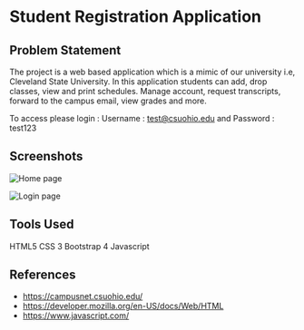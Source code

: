 # Student Registration Application

## Problem Statement 

The project is a web based application which is a mimic of our university i.e, Cleveland State University. In this application students can add, drop classes, view and print schedules. Manage account, request transcripts, forward to the campus email, view grades and more. 

To access please login : Username : test@csuohio.edu  and Password : test123

## Screenshots

![Home page](https://github.com/meghanataduru/Validation/blob/master/home%20page.PNG)

![Login page](https://github.com/meghanataduru/Validation/blob/master/Login%20page.PNG)


## Tools Used
HTML5
CSS 3
Bootstrap 4
Javascript

## References

- https://campusnet.csuohio.edu/
- https://developer.mozilla.org/en-US/docs/Web/HTML
- https://www.javascript.com/
